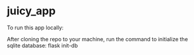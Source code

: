 # juicy_app

To run this app locally:

After cloning the repo to your machine, run the command to initialize the sqlite database:
     flask init-db
